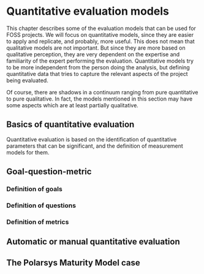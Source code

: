 # Quantitative evaluation models

This chapter describes some of the evaluation models that can be used for FOSS projects. We will focus on quantitative models, since they are easier to apply and replicate, and probably, more useful. This does not mean that qualitative models are not important. But since they are more based on qualitative perception, they are very dependent on the expertise and familiarity of the expert performing the evaluation. Quantitative models try to be more independent from the person doing the analysis, but defining quantitative data that tries to capture the relevant aspects of the project being evaluated.

Of course, there are shadows in a continuum ranging from pure quantitative to pure qualitative. In fact, the models mentioned in this section may have some aspects which are at least partially qualitative.

## Basics of quantitative evaluation

Quantitative evaluation is based on the identification of quantitative parameters that can be significant, and the definition of measurement models for them.

## Goal-question-metric

### Definition of goals

### Definition of questions

### Definition of metrics

## Automatic or manual quantitative evaluation

## The Polarsys Maturity Model case
